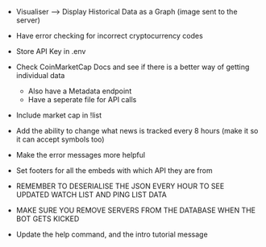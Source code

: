 - Visualiser --> Display Historical Data as a Graph (image sent to the server)
- Have error checking for incorrect cryptocurrency codes
- Store API Key in .env
- Check CoinMarketCap Docs and see if there is a better way of getting individual data
    - Also have a Metadata endpoint
    - Have a seperate file for API calls

- Include market cap in !list
- Add the ability to change what news is tracked every 8 hours (make it so it can accept symbols too)
- Make the error messages more helpful
- Set footers for all the embeds with which API they are from
- REMEMBER TO DESERIALISE THE JSON EVERY HOUR TO SEE UPDATED WATCH LIST AND PING LIST DATA
- MAKE SURE YOU REMOVE SERVERS FROM THE DATABASE WHEN THE BOT GETS KICKED
- Update the help command, and the intro tutorial message
